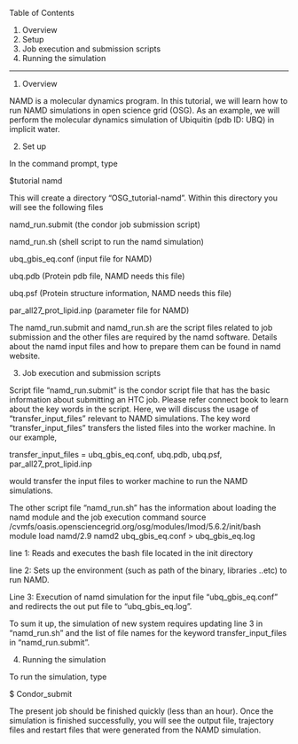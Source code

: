 Table of Contents

1.	Overview
2.	Setup
3.	Job execution and submission scripts
4.	Running the simulation

------------------------------------------------------------------------

1. Overview

NAMD is a molecular dynamics program. In this tutorial, we will learn how to run NAMD simulations in open science grid (OSG).  As an example, we will perform the molecular dynamics simulation of Ubiquitin (pdb ID: UBQ) in implicit water. 


2. Set up 

In the command prompt, type

$tutorial namd

This will create a directory “OSG_tutorial-namd”. Within this directory you will see the following files


namd_run.submit  (the condor job submission script)

namd_run.sh  (shell script to run the namd simulation)

ubq_gbis_eq.conf (input file for NAMD)

ubq.pdb (Protein pdb file, NAMD needs this file)

ubq.psf (Protein structure information, NAMD needs this file)

par_all27_prot_lipid.inp (parameter file for NAMD)




The  namd_run.submit and namd_run.sh are the script files related  to job submission and the other files are required by the namd software. Details about the namd input files and how to prepare them can be found in namd website. 

3. Job execution and submission scripts


Script file  “namd_run.submit” is the condor script file that has the basic information about submitting an HTC job.  Please refer connect book to learn about the key words in the script. Here, we will discuss the usage of  “transfer_input_files” relevant to NAMD simulations.  The key word “transfer_input_files” transfers the listed files into the worker machine.  In our example,  

transfer_input_files = ubq_gbis_eq.conf, ubq.pdb, ubq.psf, par_all27_prot_lipid.inp

would transfer the input files to worker machine to run the NAMD simulations. 


The other script file “namd_run.sh” has the information about loading the namd module and the job execution command
source /cvmfs/oasis.opensciencegrid.org/osg/modules/lmod/5.6.2/init/bash
module load namd/2.9
namd2 ubq_gbis_eq.conf  > ubq_gbis_eq.log

line 1:  Reads and executes the bash file located in the init directory

line 2:  Sets up the environment  (such as path of the binary,  libraries ..etc) to run NAMD. 

Line 3:  Execution of  namd  simulation for the input file “ubq_gbis_eq.conf” and redirects the out put file to “ubq_gbis_eq.log”. 

To sum it up, the simulation of new system requires updating line 3 in “namd_run.sh” and the list of file names for the keyword transfer_input_files  in “namd_run.submit”.


4. Running the simulation

To run the simulation, type

$ Condor_submit 

The present job should be finished quickly (less than an hour). Once the simulation is finished successfully, you will see the output file,  trajectory files and restart files that were generated from the NAMD simulation. 


